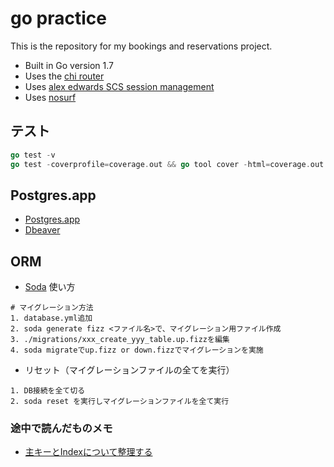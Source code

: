 # go practice
This is the repository for my bookings and reservations project.

- Built in Go version 1.7
- Uses the [chi router](github.com/go-chi/chi)
- Uses [alex edwards SCS session management](github.com/alexedwards/scs/v2)
- Uses [nosurf](github.com/justinas/nosurf)


## テスト

```go
go test -v
go test -coverprofile=coverage.out && go tool cover -html=coverage.out
```

## Postgres.app
- [Postgres.app](https://postgresapp.com/documentation/)
- [Dbeaver](https://dbeaver.io/download/)

## ORM
- [Soda](https://gobuffalo.io/en/docs/db/getting-started/)
使い方

```
# マイグレーション方法
1. database.yml追加
2. soda generate fizz <ファイル名>で、マイグレーション用ファイル作成
3. ./migrations/xxx_create_yyy_table.up.fizzを編集
4. soda migrateでup.fizz or down.fizzでマイグレーションを実施
```

- リセット（マイグレーションファイルの全てを実行）

```
1. DB接続を全て切る
2. soda reset を実行しマイグレーションファイルを全て実行
```

### 途中で読んだものメモ
- [主キーとIndexについて整理する](https://qiita.com/pirorirori_n712/items/b47ade3fdaf8b4a109ba)